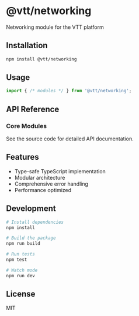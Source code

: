 # @vtt/networking

Networking module for the VTT platform

## Installation

```bash
npm install @vtt/networking
```

## Usage

```typescript
import { /* modules */ } from '@vtt/networking';
```

## API Reference

### Core Modules

See the source code for detailed API documentation.

## Features

- Type-safe TypeScript implementation
- Modular architecture
- Comprehensive error handling
- Performance optimized

## Development

```bash
# Install dependencies
npm install

# Build the package
npm run build

# Run tests
npm test

# Watch mode
npm run dev
```

## License

MIT

